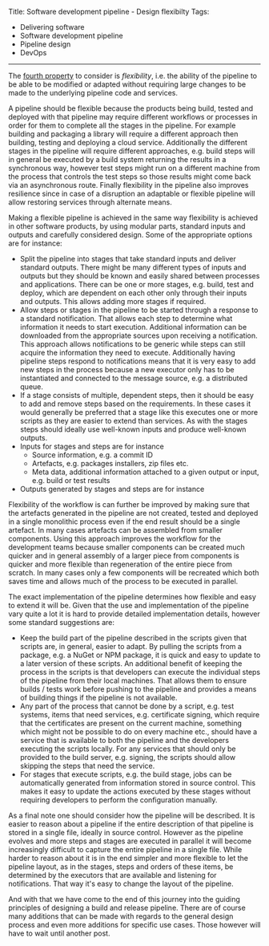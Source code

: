Title: Software development pipeline - Design flexibilty
Tags:
  - Delivering software
  - Software development pipeline
  - Pipeline design
  - DevOps
---

The [fourth property](Software-development-pipeline-Design-introduction.html) to consider is
*flexibility*, i.e. the ability of the pipeline to be able to be modified or adapted without
requiring large changes to be made to the underlying pipeline code and services.

A pipeline should be flexible because the products being build, tested and deployed with that
pipeline may require different workflows or processes in order for them to complete all the
stages in the pipeline. For example building and packaging a library will require a different
approach then building, testing and deploying a cloud service.
Additionally the different stages in the pipeline will require different approaches, e.g. build steps
will in general be executed by a build system returning the results in a synchronous way, however
test steps might run on a different machine from the process that controls the test steps so those
results might come back via an asynchronous route.
Finally flexibility in the pipeline also improves resilience since in case of a disruption
an adaptable or flexible pipeline will allow restoring services through alternate means.

Making a flexible pipeline is achieved in the same way flexibility is achieved in other software
products, by using modular parts, standard inputs and outputs and carefully considered design. Some
of the appropriate options are for instance:

- Split the pipeline into stages that take standard inputs and deliver standard outputs. There might
  be many different types of inputs and outputs but they should be known and easily shared between
  processes and applications. There can be one or more stages, e.g. build, test and deploy, which
  are dependent on each other only through their inputs and outputs. This allows adding more stages
  if required.
- Allow steps or stages in the pipeline to be started through a response to a standard notification.
  That allows each step to determine what information it needs to start execution. Additional
  information can be downloaded from the appropriate sources upon receiving a notification. This
  approach allows notifications to be generic while steps can still acquire the information they
  need to execute. Additionally having pipeline steps respond to notifications means that it is
  very easy to add new steps in the process because a new executor only has to be instantiated
  and connected to the message source, e.g. a distributed queue.
- If a stage consists of multiple, dependent steps, then it should be easy to add and remove
  steps based on the requirements. In these cases it would generally be preferred that a stage like
  this executes one or more scripts as they are easier to extend than services. As with the stages steps
  should ideally use well-known inputs and produce well-known outputs.
- Inputs for stages and steps are for instance
  - Source information, e.g. a commit ID
  - Artefacts, e.g. packages installers, zip files etc.
  - Meta data, additional information attached to a given output or input, e.g. build or test results
- Outputs generated by stages and steps are for instance

Flexibility of the workflow is can further be improved by making sure that the artefacts
generated in the pipeline are not created, tested and deployed in a single monolithic process even
if the end result should be a single artefact. In many cases artefacts can be assembled from smaller
components. Using this approach improves the workflow for the development teams because smaller
components can be created much quicker and in general assembly of a larger piece from components
is quicker and more flexible than regeneration of the entire piece from scratch. In many cases only
a few components will be recreated which both saves time and allows much of the process to be executed
in parallel.

The exact implementation of the pipeline determines how flexible and easy to extend it will be.
Given that the use and implementation of the pipeline vary quite a lot it is hard to provide
detailed implementation details, however some standard suggestions are:

- Keep the build part of the pipeline described in the scripts given that scripts are, in general,
  easier to adapt. By pulling the scripts from a package, e.g. a NuGet or NPM package, it is
  quick and easy to update to a later version of these scripts. An additional benefit of
  keeping the process in the scripts is that developers can execute the individual steps of the pipeline
  from their local machines. That allows them to ensure builds / tests work before pushing to the
  pipeline and provides a means of building things if the pipeline is not available.
- Any part of the process that cannot be done by a script, e.g. test systems, items that need services, e.g.
  certificate signing, which require that the certificates are present on the current machine, something
  which might not be possible to do on every machine etc., should have a service that is available to both
  the pipeline and the developers executing the scripts locally. For any services that should only
  be provided to the build server, e.g. signing, the scripts should allow skipping the steps that
  need the service.
- For stages that execute scripts, e.g. the build stage, jobs can be automatically generated
  from information stored in source control. This makes it easy to update the actions executed by these
  stages without requiring developers to perform the configuration manually.

As a final note one should consider how the pipeline will be described. It is easier to reason about
a pipeline if the entire description of that pipeline is stored in a single file, ideally in source
control. However as the pipeline evolves and more steps and stages are executed in parallel it will
become increasingly difficult to capture the entire pipeline in a single file. While harder to
reason about it is in the end simpler and more flexible to let the pipeline layout, as in the stages,
steps and orders of these items, be determined by the executors that are available and listening for
notifications. That way it's easy to change the layout of the pipeline.

And with that we have come to the end of this journey into the guiding principles of designing
a build and release pipeline. There are of course many additions that can be made with regards to
the general design process and even more additions for specific use cases. Those however will have
to wait until another post.

